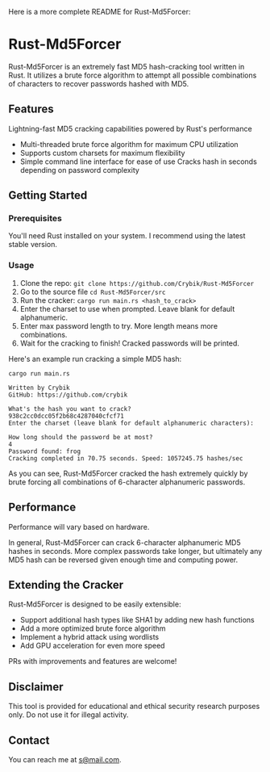 Here is a more complete README for Rust-Md5Forcer:

# Rust-Md5Forcer

Rust-Md5Forcer is an extremely fast MD5 hash-cracking tool written in Rust. It utilizes a brute force algorithm to attempt all possible combinations of characters to recover passwords hashed with MD5.

## Features
Lightning-fast MD5 cracking capabilities powered by Rust's performance 
- Multi-threaded brute force algorithm for maximum CPU utilization
- Supports custom charsets for maximum flexibility
- Simple command line interface for ease of use
Cracks hash in seconds depending on password complexity

## Getting Started  

### Prerequisites

You'll need Rust installed on your system. I recommend using the latest stable version.

### Usage

1. Clone the repo: `git clone https://github.com/Crybik/Rust-Md5Forcer`
2. Go to the source file `cd Rust-Md5Forcer/src`
3. Run the cracker: `cargo run main.rs <hash_to_crack>`  
4. Enter the charset to use when prompted. Leave blank for default alphanumeric.
5. Enter max password length to try. More length means more combinations.
6. Wait for the cracking to finish! Cracked passwords will be printed.

Here's an example run cracking a simple MD5 hash:

```
cargo run main.rs

Written by Crybik
GitHub: https://github.com/crybik

What's the hash you want to crack?
938c2cc0dcc05f2b68c4287040cfcf71
Enter the charset (leave blank for default alphanumeric characters):

How long should the password be at most?
4
Password found: frog
Cracking completed in 70.75 seconds. Speed: 1057245.75 hashes/sec
```

As you can see, Rust-Md5Forcer cracked the hash extremely quickly by brute forcing all combinations of 6-character alphanumeric passwords.

## Performance

Performance will vary based on hardware.

In general, Rust-Md5Forcer can crack 6-character alphanumeric MD5 hashes in seconds. More complex passwords take longer, but ultimately any MD5 hash can be reversed given enough time and computing power.

## Extending the Cracker

Rust-Md5Forcer is designed to be easily extensible:

- Support additional hash types like SHA1 by adding new hash functions
- Add a more optimized brute force algorithm 
- Implement a hybrid attack using wordlists 
- Add GPU acceleration for even more speed

PRs with improvements and features are welcome!

## Disclaimer

This tool is provided for educational and ethical security research purposes only. Do not use it for illegal activity.

## Contact 

You can reach me at s@mail.com.
